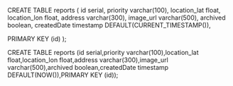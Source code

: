 CREATE TABLE reports (
  id serial,
  priority varchar(100),
  location_lat float,
  location_lon float,
  address varchar(300),
  image_url varchar(500),
  archived boolean,
  createdDate timestamp DEFAULT(CURRENT_TIMESTAMP()),

  PRIMARY KEY (id)
);

CREATE TABLE reports (id serial,priority varchar(100),location_lat float,location_lon float,address varchar(300),image_url varchar(500),archived boolean,createdDate timestamp DEFAULT(NOW()),PRIMARY KEY (id));